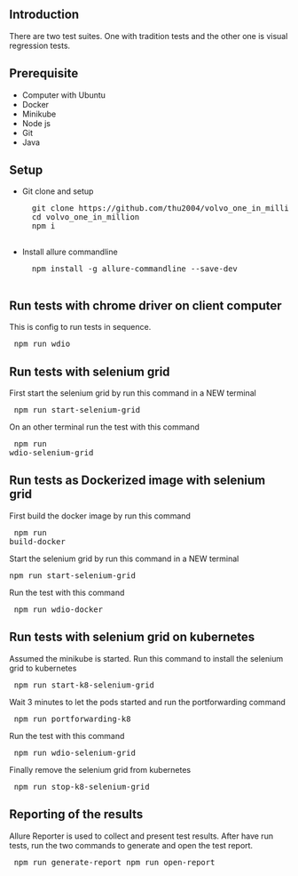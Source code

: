 ## Introduction

There are two test suites. One with tradition tests and the other one is visual regression tests.

## Prerequisite

* Computer with Ubuntu
* Docker
* Minikube
* Node js
* Git
* Java

## Setup

* Git clone and setup

    <pre>
    git clone https://github.com/thu2004/volvo_one_in_million.git
    cd volvo_one_in_million
    npm i
    </pre>

* Install allure commandline

    <pre>
    npm install -g allure-commandline --save-dev
    </pre>


## Run tests with chrome driver on client computer

This is config to run tests in sequence.
    <pre>
    npm run wdio
    </pre>

## Run tests with selenium grid
First start the selenium grid by run this command in a NEW terminal
    <pre>
    npm run start-selenium-grid
    </pre>

On an other terminal run the test with this command
    <pre>
    npm run wdio-selenium-grid
    </pre>

## Run tests as Dockerized image with selenium grid
First build the docker image by run this command
    <pre>
    npm run build-docker
    </pre>

Start the selenium grid by run this command in a NEW terminal
    <pre>
    npm run start-selenium-grid
    </pre>

Run the test with this command
    <pre>
    npm run wdio-docker
    </pre>

## Run tests with selenium grid on kubernetes
Assumed the minikube is started. Run this command to install the selenium grid to kubernetes
    <pre>
    npm run start-k8-selenium-grid
    </pre>

Wait 3 minutes to let the pods started and run the portforwarding command
    <pre>
    npm run portforwarding-k8
    </pre>
Run the test with this command
    <pre>
    npm run wdio-selenium-grid
    </pre>
Finally remove the selenium grid from kubernetes
    <pre>
    npm run stop-k8-selenium-grid
    </pre>

## Reporting of the results

Allure Reporter is used to collect and present test results. After have run tests, run the two commands to generate and open the test report.
    <pre>
    npm run generate-report
    npm run open-report
    </pre>

